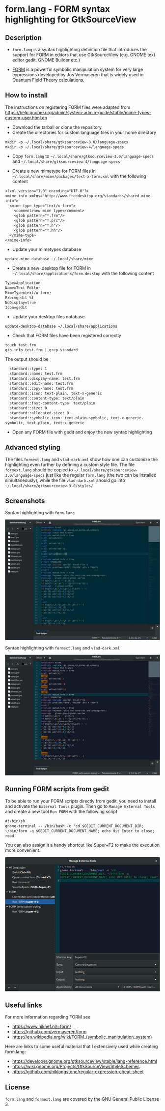 # form.lang - FORM syntax highlighting for GtkSourceView

## Description

* `form.lang` is a syntax highlighting definition file that introduces the support for FORM in editors that use GtkSourceView (e.g. GNOME text editor gedit, GNOME Builder etc.) 

* [FORM](https://github.com/vermaseren/form) is a powerful symbolic manipulation system for very large expressions developed by Jos Vermaseren that is widely used in Quantum Field Theory calculations.

## How to install

The instructions on registering FORM files were adapted from <https://help.gnome.org/admin/system-admin-guide/stable/mime-types-custom-user.html.en>

* Download the tarball or clone the repository.
* Create the directories for custom language files in your home directory

```
mkdir -p ~/.local/share/gtksourceview-3.0/language-specs
mkdir -p ~/.local/share/gtksourceview-4/language-specs
```

* Copy `form.lang` to `~/.local/share/gtksourceview-3.0/language-specs` and `~/.local/share/gtksourceview-4/language-specs`

* Create a new mimetype for FORM files in `~/.local/share/mime/packages/text-x-form.xml` with the following content


```
<?xml version="1.0" encoding="UTF-8"?>
<mime-info xmlns="http://www.freedesktop.org/standards/shared-mime-info">
  <mime-type type="text/x-form">
    <comment>new mime type</comment>
    <glob pattern="*.frm"/>
    <glob pattern="*.prc"/>
    <glob pattern="*.h"/>
    <glob pattern="*.hh"/>
  </mime-type>
</mime-info>
```
* Update your mimetypes database
```
update-mime-database ~/.local/share/mime
```
* Create a new .desktop file for FORM in `~/.local/share/applications/form.desktop` with the following content

```
Type=Application
Name=Text Editor
MimeType=text/x-form;
Exec=gedit %f
NoDisplay=true
Icon=gedit
```
* Update your desktop files database

```
update-desktop-database ~/.local/share/applications
```

* Check that FORM files have been registered correctly

```
touch test.frm
gio info test.frm | grep standard
```
The output should be

```
  standard::type: 1
  standard::name: test.frm
  standard::display-name: test.frm
  standard::edit-name: test.frm
  standard::copy-name: test.frm
  standard::icon: text-plain, text-x-generic
  standard::content-type: text/plain
  standard::fast-content-type: text/plain
  standard::size: 0
  standard::allocated-size: 0
  standard::symbolic-icon: text-plain-symbolic, text-x-generic-symbolic, text-plain, text-x-generic
```

* Open any FORM file with gedit and enjoy the new syntax highlighting

## Advanced styling

The files `formext.lang` and `vlad-dark.xml` show how one can customize the highlighting even further by defining a custom style file. The file `formext.lang` should be copied to `~/.local/share/gtksourceview-3.0/language-specs` just like the regular `form.lang` (the two can be installed simultaneously), while the file `vlad-dark.xml` should go into `~/.local/share/gtksourceview-3.0/styles/`

## Screenshots 

Syntax highlighting with `form.lang`

![Alt text](example1.jpg?raw=true)

Syntax highlighting with `formext.lang` and `vlad-dark.xml`

![Alt text](example2.jpg?raw=true)

## Running FORM scripts from gedit

To be able to run your FORM scripts directly from gedit, you need to install and activate the `External Tools` plugin. Then go 
to `Manage External Tools` and create a new tool `Run FORM` with the following script

```
#!/bin/sh
gnome-terminal -- /bin/bash -c 'cd $GEDIT_CURRENT_DOCUMENT_DIR; ~/bin/form -q $GEDIT_CURRENT_DOCUMENT_NAME; echo Hit Enter to close; read'
```

You can also assign it a handy shortcut like Super+F2 to make the execution more convenient.

![Alt text](exttools.png?raw=true)

## Useful links

For more information regarding FORM see

* <https://www.nikhef.nl/~form/>
* <https://github.com/vermaseren/form>
* <https://en.wikipedia.org/wiki/FORM_(symbolic_manipulation_system)>

Here are links to some useful material that I extensively used while creating form.lang:

* <https://developer.gnome.org/gtksourceview/stable/lang-reference.html>
* <https://wiki.gnome.org/Projects/GtkSourceView/StyleSchemes>
* <https://github.com/niklongstone/regular-expression-cheat-sheet>

## License 

`form.lang` and `formext.lang` are covered by the GNU General Public License 3.
